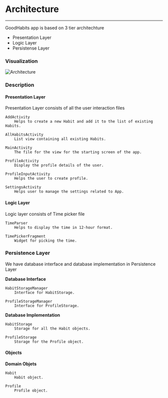 # Architecture 
---
GoodHabits app is based on 3 tier architechture 
* Presentation Layer 
* Logic Layer
* Persistense Layer

### Visualization 
![Architecture]()




### Description 
#### **Presentation Layer**
Presentation Layer consists of all the user interaction files 
```
AddActivity 
    Helps to create a new Habit and add it to the list of existing Habits. 
```
```
AllHabitsActivity 
    List view containing all existing Habits.
```
```
MainActivity
    The file for the view for the starting screen of the app.
```
```
ProfileActivity
    Display the profile details of the user.
```
```
ProfileInputActivity
    Helps the user to create profile.
```
```
SettingsActivity
    Helps user to manage the settings related to App.
```
 


#### **Logic Layer**
Logic layer consists of Time picker file
```
TimeParser
    Helps to display the time in 12-hour format.
```
```
TimePickerFragment
    Widget for picking the time.
```

### **Persistence Layer**
We have database interface and database implementation in Persistence Layer

**Database Interface** 
```
HabitStorageManager
    Interface for HabitStorage.
```
```
ProfileStorageManager
    Interface for ProfileStorage.
```


**Database Implementation**
```
HabitStorage
    Storage for all the Habit objects.
```
```
ProfileStorage
    Storage for the Profile object.
```


#### **Objects**
**Domain Objets**
```
Habit
    Habit object.
```
```
Profile
    Profile object.
```
